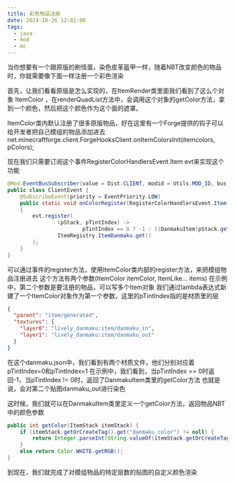 ```yaml
---
title: 彩色物品注册
date: 2024-10-26 12:02:00
tags: 
  - java
  - mod
  - mc
---
```



当你想要有一个跟原版的刷怪蛋，染色皮革盔甲一样，随着NBT改变颜色的物品时，你就需要像下面一样注册一个彩色渲染

首先，让我们看看原版是怎么实现的，在ItemRender类里面我们看到了这么个对象 ItemColor ，在renderQuadList方法中，会调用这个对象的getColor方法，拿到一个颜色，然后把这个颜色作为这个面的遮罩。

ItemColor类内默认注册了很多原版物品，好在这里有一个Forge提供的钩子可以给开发者把自己模组的物品添加进去
net.minecraftforge.client.ForgeHooksClient.onItemColorsInit(itemcolors, pColors);

现在我们只需要订阅这个事件RegisterColorHandlersEvent.Item evt来实现这个功能

``` java
@Mod.EventBusSubscriber(value = Dist.CLIENT, modid = Utils.MOD_ID, bus = Mod.EventBusSubscriber.Bus.MOD)
public class ClientEvent {
    @SubscribeEvent(priority = EventPriority.LOW)
    public static void onColorRegister(RegisterColorHandlersEvent.Item evt)
    {
        evt.register(
                (pStack, pTintIndex) ->
                        pTintIndex == 0 ? -1 : ((DanmakuItem)pStack.getItem()).getColor(pStack),
                ItemRegistry.ItemDanmaku.get()
        );
    }
}
```
可以通过事件的register方法，使用ItemColor类内部的register方法，来把模组物品注册进去
这个方法有两个参数(ItemColor itemColor, ItemLike... items)
在示例中，第二个参数是要注册的物品，可以写多个Item对象
我们通过lambda表达式新建了一个ItemColor对象作为第一个参数，这里的pTintIndex指的是材质里的层

``` json
{
  "parent": "item/generated",
  "textures": {
    "layer0": "lively_danmaku:item/danmaku_in",
    "layer1": "lively_danmaku:item/danmaku_out"
  }
}
```
在这个danmaku.json中，我们看到有两个材质文件，他们分别对应着pTintIndex=0和pTintIndex=1
在示例中，我们看到，当pTintIndex == 0时返回-1，当pTintIndex != 0时，返回了DanmakuItem类里的getColor方法
也就是说，会对第二个贴图danmaku_out进行染色

这时候，我们就可以在DanmakuItem类里定义一个getColor方法，返回物品NBT中的颜色参数
``` java
public int getColor(ItemStack itemStack) {
    if (itemStack.getOrCreateTag().get("danmaku_color") != null) {
        return Integer.parseInt(String.valueOf(itemStack.getOrCreateTag().get("danmaku_color")));
    }
    else return Color.WHITE.getRGB();
}
```
到现在，我们就完成了对模组物品的特定层数的贴图的自定义颜色渲染